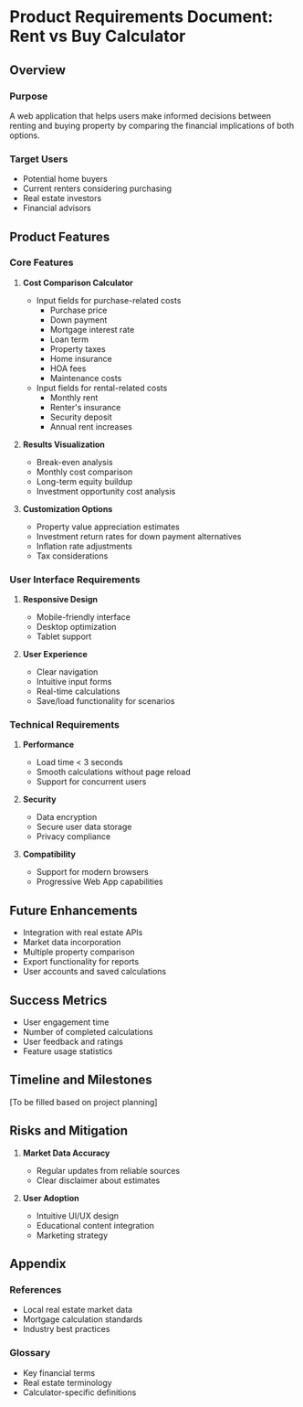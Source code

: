 # Product Requirements Document: Rent vs Buy Calculator

## Overview
### Purpose
A web application that helps users make informed decisions between renting and buying property by comparing the financial implications of both options.

### Target Users
- Potential home buyers
- Current renters considering purchasing
- Real estate investors
- Financial advisors

## Product Features

### Core Features
1. **Cost Comparison Calculator**
   - Input fields for purchase-related costs
     - Purchase price
     - Down payment
     - Mortgage interest rate
     - Loan term
     - Property taxes
     - Home insurance
     - HOA fees
     - Maintenance costs
   - Input fields for rental-related costs
     - Monthly rent
     - Renter's insurance
     - Security deposit
     - Annual rent increases

2. **Results Visualization**
   - Break-even analysis
   - Monthly cost comparison
   - Long-term equity buildup
   - Investment opportunity cost analysis

3. **Customization Options**
   - Property value appreciation estimates
   - Investment return rates for down payment alternatives
   - Inflation rate adjustments
   - Tax considerations

### User Interface Requirements
1. **Responsive Design**
   - Mobile-friendly interface
   - Desktop optimization
   - Tablet support

2. **User Experience**
   - Clear navigation
   - Intuitive input forms
   - Real-time calculations
   - Save/load functionality for scenarios

### Technical Requirements
1. **Performance**
   - Load time < 3 seconds
   - Smooth calculations without page reload
   - Support for concurrent users

2. **Security**
   - Data encryption
   - Secure user data storage
   - Privacy compliance

3. **Compatibility**
   - Support for modern browsers
   - Progressive Web App capabilities

## Future Enhancements
- Integration with real estate APIs
- Market data incorporation
- Multiple property comparison
- Export functionality for reports
- User accounts and saved calculations

## Success Metrics
- User engagement time
- Number of completed calculations
- User feedback and ratings
- Feature usage statistics

## Timeline and Milestones
[To be filled based on project planning]

## Risks and Mitigation
1. **Market Data Accuracy**
   - Regular updates from reliable sources
   - Clear disclaimer about estimates

2. **User Adoption**
   - Intuitive UI/UX design
   - Educational content integration
   - Marketing strategy

## Appendix
### References
- Local real estate market data
- Mortgage calculation standards
- Industry best practices

### Glossary
- Key financial terms
- Real estate terminology
- Calculator-specific definitions
